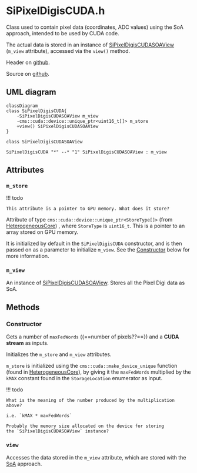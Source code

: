 # SiPixelDigisCUDA.h

Class used to contain pixel data (coordinates, ADC values) using the SoA approach,
intended to be used by CUDA code.

The actual data is stored in an instance of
[SiPixelDigisCUDASOAView](SiPixelDigisCUDASOAView.md) (`m_view` attribute),
accessed via the `view()` method.

Header on [github](https://github.com/cms-sw/cmssw/blob/master/CUDADataFormats/SiPixelDigi/interface/SiPixelDigisCUDA.h).

Source on [github](https://github.com/cms-sw/cmssw/blob/master/CUDADataFormats/SiPixelDigi/src/SiPixelDigisCUDA.cc).

## UML diagram

```mermaid
classDiagram
class SiPixelDigisCUDA{
	-SiPixelDigisCUDASOAView m_view
	-cms::cuda::device::unique_ptr<uint16_t[]> m_store
	+view() SiPixelDigisCUDASOAView
}

class SiPixelDigisCUDASOAView

SiPixelDigisCUDA "*" --* "1" SiPixelDigisCUDASOAView : m_view
```

## Attributes

### `m_store`

!!! todo

	This attribute is a pointer to GPU memory. What does it store? 
	
Attribute of type `cms::cuda::device::unique_ptr<StoreType[]>`
(from [HeterogeneousCore](https://github.com/cms-sw/cmssw/blob/master/HeterogeneousCore/CUDAUtilities/interface/device_unique_ptr.h))
, where `StoreType` is `uint16_t`. This is a pointer to an array
stored on GPU memory.

It is initialized by default in the `SiPixelDigisCUDA` constructor, and
is then passed on as a parameter to initialize `m_view`.
See the [Constructor](./#constructor) below for more information.

### `m_view`

An instance of
[SiPixelDigisCUDASOAView](SiPixelDigisCUDASOAView.md).
Stores all the Pixel Digi data as SoA.

## Methods

### Constructor

Gets a number of `maxFedWords` ({==number of pixels??==}) and a **CUDA stream**
as inputs.

Initializes the `m_store` and `m_view` attributes.

`m_store` is initialized using the `cms::cuda::make_device_unique` function
(found in [HeterogeneousCore](https://github.com/cms-sw/cmssw/blob/master/HeterogeneousCore/CUDAUtilities/interface/device_unique_ptr.h)),
by giving it the `maxFedWords` multiplied by the `kMAX` constant
found in the `StorageLocation` enumerator as input.

!!! todo

	What is the meaning of the number produced by the multiplication
	above?
	
	i.e. `kMAX * maxFedWords`
	
	Probably the memory size allocated on the device for storing
	the `SiPixelDigisCUDASOAView` instance?

### `view`

Accesses the data stored in the `m_view` attribute, which are
stored with the [SoA](../../basic-concepts.md#soaaos) approach.
